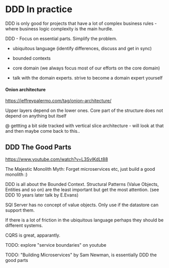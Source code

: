 # DDD In practice

DDD is only good for projects that have a lot of complex business rules - where business logic complexity is the main hurdle.

DDD -  Focus on essential parts. Simplify the problem.

+ ubiquitous language (identify differences, discuss and get in sync)
+ bounded contexts
+ core domain (we always focus most of our efforts on the core domain)

+ talk with the domain experts. strive to become a domain expert yourself

#### Onion architecture

https://jeffreypalermo.com/tag/onion-architecture/

Upper layers depend on the lower ones. Core part of the structure does not depend on anything but itself




@ gettting a bit side tracked with vertical slice architecture - will look at that and then maybe come back to this..


## DDD The Good Parts

https://www.youtube.com/watch?v=L3SvIKdLt88

The Majestic Monolith Myth: Forget microservices etc, just build a good monolith :)

DDD is all about the Bounded Context. Structural Patterns (Value Objects, Entities and so on) are the least important but get the most attention. (see DDD 10 years later talk by E.Evans)

SQl Server has no concept of value objects. Only use if the datastore can support them.


If there is a lot of friction in the ubiquitous language perhaps they should be different systems.

CQRS is great, apparantly.

TODO: explore "service boundaries" on youtube

TODO: "Building Microservices" by Sam Newman, is essentially DDD the good parts
